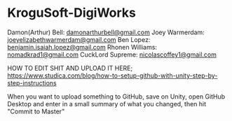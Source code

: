 # KroguSoft-DigiWorks
Damon(Arthur) Bell: damonarthurbell@gmail.com
Joey Warmerdam: joeyelizabethwarmerdam@gmail.com
Ben Lopez: benjamin.isaiah.lopez@gmail.com
Rhonen Williams: nomadkrad1@gmail.com
CuckLord Supreme: nicolascoffey1@gmail.com

HOW TO EDIT SHIT AND UPLOAD IT HERE;
https://www.studica.com/blog/how-to-setup-github-with-unity-step-by-step-instructions

When you want to upload something to GitHub, save on Unity, open GitHub Desktop and enter in a small summary of what you changed, then hit "Commit to Master"
